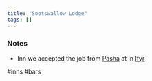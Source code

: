 ```yaml
---
title: "Sootswallow Lodge"
tags: []
---
```


### Notes 

- Inn we accepted the job from [Pasha](content/NPCs/Pasha.md) at in [Ifyr](content/Places/Ifyr.md)

#inns #bars